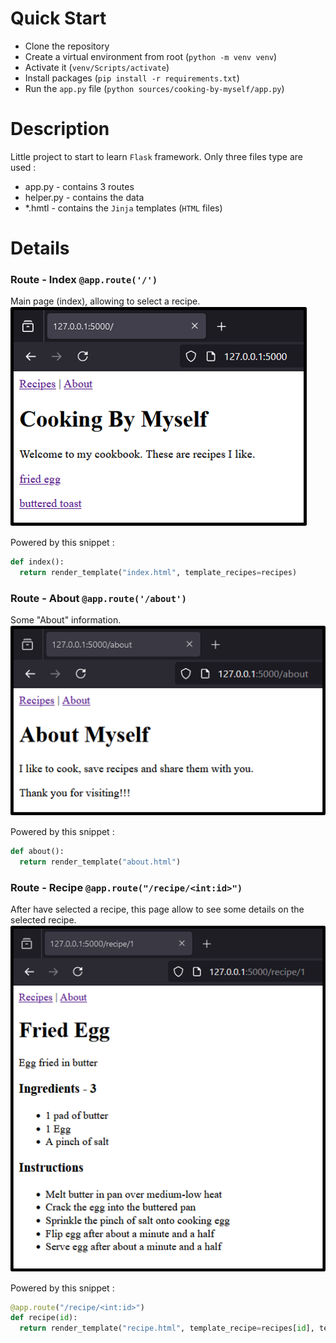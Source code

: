 # Quick Start

* Clone the repository
* Create a virtual environment from root (`python -m venv venv`)
* Activate it (`venv/Scripts/activate`)
* Install packages (`pip install -r requirements.txt`)
* Run the `app.py` file (`python sources/cooking-by-myself/app.py`)

# Description
Little project to start to learn `Flask` framework.
Only three files type are used :
* app.py - contains 3 routes
* helper.py - contains the data
* *.hmtl - contains the `Jinja` templates (`HTML` files)

# Details
### Route - Index `@app.route('/')`
Main page (index), allowing to select a recipe.    
![](./docs/img/page_index.png)

Powered by this snippet :
```python
def index():
  return render_template("index.html", template_recipes=recipes)
```

### Route - About `@app.route('/about')`
Some "About" information.  
![](./docs/img/page_about.png)

Powered by this snippet :
```python
def about():
  return render_template("about.html")
```

### Route - Recipe `@app.route("/recipe/<int:id>")`
After have selected a recipe, this page allow to see some details on the selected recipe.  
![](./docs/img/page_recipe.png)

Powered by this snippet :
```python
@app.route("/recipe/<int:id>")
def recipe(id):
  return render_template("recipe.html", template_recipe=recipes[id], template_description=descriptions[id], template_ingredients=ingredients[id], template_instructions=instructions[id])
```
